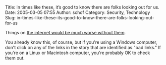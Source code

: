Title: In times like these, it’s good to know there are folks looking out for us.
Date: 2005-03-05 07:55
Author: schof
Category: Security, Technology
Slug: in-times-like-these-its-good-to-know-there-are-folks-looking-out-for-us

Things on [the internet would be much worse without
them](http://isc.sans.org/diary.php?date=2005-03-04).

You already know this, of course, but if you're using a Windows
computer, don't click on any of the links in the story that are
identified as "bad links." If you're on a Linux or Macintosh computer,
you're probably OK to check them out.

